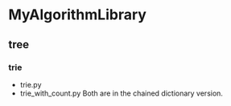 # MyAlgorithmLibrary

## tree
### trie
- trie.py
- trie_with_count.py
Both are in the chained dictionary version.

